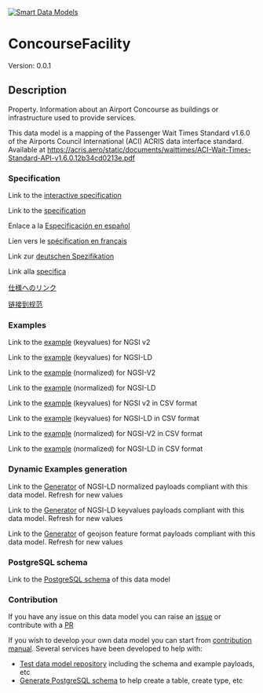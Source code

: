 [![Smart Data Models](https://smartdatamodels.org/wp-content/uploads/2022/01/SmartDataModels_logo.png "Logo")](https://smartdatamodels.org)
# ConcourseFacility
Version: 0.0.1

## Description 

Property. Information about an Airport Concourse as buildings or infrastructure used to provide services.

This data model is a mapping of the Passenger Wait Times Standard v1.6.0 of the Airports Council International (ACI) ACRIS data interface standard. Available at https://acris.aero/static/documents/waittimes/ACI-Wait-Times-Standard-API-v1.6.0.12b34cd0213e.pdf
### Specification

Link to the [interactive specification](https://swagger.lab.fiware.org/?url=https://smart-data-models.github.io/dataModel.ACRIS/ConcourseFacility/swagger.yaml)

Link to the [specification](https://github.com/smart-data-models/dataModel.ACRIS/blob/master/ConcourseFacility/doc/spec.md)

Enlace a la [Especificación en español](https://github.com/smart-data-models/dataModel.ACRIS/blob/master/ConcourseFacility/doc/spec_ES.md)

Lien vers le [spécification en français](https://github.com/smart-data-models/dataModel.ACRIS/blob/master/ConcourseFacility/doc/spec_FR.md)

Link zur [deutschen Spezifikation](https://github.com/smart-data-models/dataModel.ACRIS/blob/master/ConcourseFacility/doc/spec_DE.md)

Link alla [specifica](https://github.com/smart-data-models/dataModel.ACRIS/blob/master/ConcourseFacility/doc/spec_IT.md)

[仕様へのリンク](https://github.com/smart-data-models/dataModel.ACRIS/blob/master/ConcourseFacility/doc/spec_JA.md)

[链接到规范](https://github.com/smart-data-models/dataModel.ACRIS/blob/master/ConcourseFacility/doc/spec_ZH.md)
### Examples

Link to the [example](https://smart-data-models.github.io/dataModel.ACRIS/ConcourseFacility/examples/example.json) (keyvalues) for NGSI v2

Link to the [example](https://smart-data-models.github.io/dataModel.ACRIS/ConcourseFacility/examples/example.jsonld) (keyvalues) for NGSI-LD

Link to the [example](https://smart-data-models.github.io/dataModel.ACRIS/ConcourseFacility/examples/example-normalized.json) (normalized) for NGSI-V2

Link to the [example](https://smart-data-models.github.io/dataModel.ACRIS/ConcourseFacility/examples/example-normalized.jsonld) (normalized) for NGSI-LD

Link to the [example](https://smart-data-models.github.io/dataModel.ACRIS/ConcourseFacility/examples/example.json.csv) (keyvalues) for NGSI v2 in CSV format

Link to the [example](https://smart-data-models.github.io/dataModel.ACRIS/ConcourseFacility/examples/example.jsonld.csv) (keyvalues) for NGSI-LD in CSV format

Link to the [example](https://smart-data-models.github.io/dataModel.ACRIS/ConcourseFacility/examples/example-normalized.json.csv) (normalized) for NGSI-V2 in CSV format

Link to the [example](https://smart-data-models.github.io/dataModel.ACRIS/ConcourseFacility/examples/example-normalized.jsonld.csv) (normalized) for NGSI-LD in CSV format
### Dynamic Examples generation

Link to the [Generator](https://smartdatamodels.org/extra/ngsi-ld_generator.php?schemaUrl=https://raw.githubusercontent.com/smart-data-models/dataModel.ACRIS/master/ConcourseFacility/schema.json&email=info@smartdatamodels.org) of NGSI-LD normalized payloads compliant with this data model. Refresh for new values

Link to the [Generator](https://smartdatamodels.org/extra/ngsi-ld_generator_keyvalues.php?schemaUrl=https://raw.githubusercontent.com/smart-data-models/dataModel.ACRIS/master/ConcourseFacility/schema.json&email=info@smartdatamodels.org) of NGSI-LD keyvalues payloads compliant with this data model. Refresh for new values

Link to the [Generator](https://smartdatamodels.org/extra/geojson_features_generator.php?schemaUrl=https://raw.githubusercontent.com/smart-data-models/dataModel.ACRIS/master/ConcourseFacility/schema.json&email=info@smartdatamodels.org) of geojson feature format payloads compliant with this data model. Refresh for new values
### PostgreSQL schema

Link to the [PostgreSQL schema](https://smart-data-models.github.io/dataModel.ACRIS/ConcourseFacility/schema.sql) of this data model
### Contribution

 If you have any issue on this data model you can raise an [issue](https://github.com/smart-data-models/dataModel.ACRIS/issues)  or contribute with a [PR](https://github.com/smart-data-models/dataModel.ACRIS/pulls)

 If you wish to develop your own data model you can start from [contribution manual](https://bit.ly/contribution_manual). Several services have been developed to help with: 
 - [Test data model repository](https://smartdatamodels.org/index.php/data-models-contribution-api/) including the schema and example payloads, etc
 - [Generate PostgreSQL schema](https://smartdatamodels.org/index.php/sql-service/) to help create a table, create type, etc
